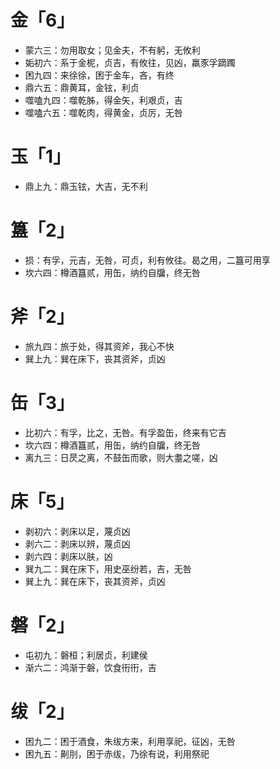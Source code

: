 # 金「6」
* 蒙六三：勿用取女；见金夫，不有躬，无攸利
* 姤初六：系于金柅，贞吉，有攸往，见凶，羸豕孚蹢躅
* 困九四：来徐徐，困于金车，吝，有终
* 鼎六五：鼎黄耳，金铉，利贞
* 噬嗑九四：噬乾胏，得金矢，利艰贞，吉
* 噬嗑六五：噬乾肉，得黄金，贞厉，无咎
# 玉「1」
* 鼎上九：鼎玉铉，大吉，无不利
# 簋「2」
* 损：有孚，元吉，无咎，可贞，利有攸往。曷之用，二簋可用享
* 坎六四：樽酒簋贰，用缶，纳约自牖，终无咎
# 斧「2」
* 旅九四：旅于处，得其资斧，我心不快
* 巽上九：巽在床下，丧其资斧，贞凶
# 缶「3」
* 比初六：有孚，比之，无咎。有孚盈缶，终来有它吉
* 坎六四：樽酒簋贰，用缶，纳约自牖，终无咎
* 离九三：日昃之离，不鼓缶而歌，则大耋之嗟，凶
# 床「5」
* 剥初六：剥床以足，蔑贞凶
* 剥六二：剥床以辨，蔑贞凶
* 剥六四：剥床以肤，凶
* 巽九二：巽在床下，用史巫纷若，吉，无咎
* 巽上九：巽在床下，丧其资斧，贞凶
# 磐「2」
* 屯初九：磐桓；利居贞，利建侯
* 渐六二：鸿渐于磐，饮食衎衎，吉
# 绂「2」
* 困九二：困于酒食，朱绂方来，利用享祀，征凶，无咎
* 困九五：劓刖，困于赤绂，乃徐有说，利用祭祀